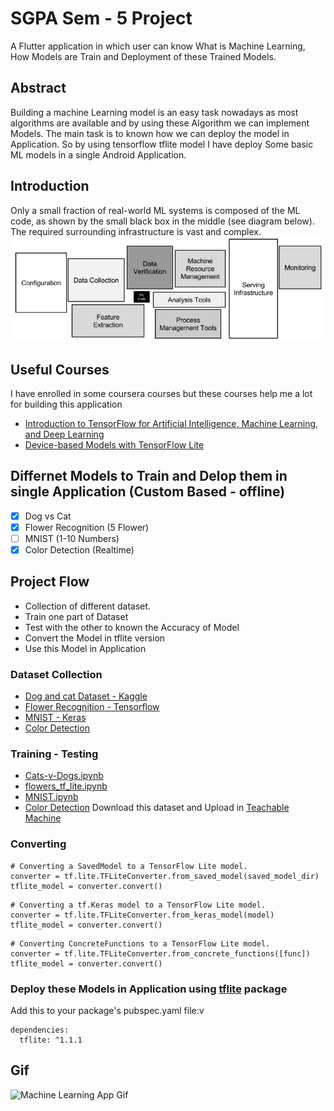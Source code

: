 # SGPA Sem - 5 Project

A Flutter application in which user can know What is Machine Learning, How Models are Train and Deployment of these Trained Models. 

## Abstract

Building a machine Learning model is an easy task nowadays as most algorithms are available and by using these Algorithm we can implement Models. 
The main task is to known how we can deploy the model in Application. So by using tensorflow tflite model I have deploy Some basic ML models in a single Android Application.

##  Introduction

Only a small fraction of real-world ML systems is composed of the ML code, as shown by the small black box in the middle (see diagram below). The required surrounding infrastructure is vast and complex.
![Machine Learning Systems](https://github.com/AdityaLalwani/Machine-Learning-App/blob/master/assets/images/ml.png "Machine Learning Systems")

## Useful Courses

I have enrolled in some coursera courses but these courses help me a lot for building this application
* [Introduction to TensorFlow for Artificial Intelligence, Machine Learning, and Deep Learning](https://www.coursera.org/learn/introduction-tensorflow)
* [Device-based Models with TensorFlow Lite](https://www.coursera.org/learn/device-based-models-tensorflow)

## Differnet Models to Train and Delop them in single Application (Custom Based - offline)

- [x] Dog vs Cat 
- [x] Flower Recognition (5 Flower)
- [ ] MNIST (1-10 Numbers) 
- [x] Color Detection (Realtime)

## Project Flow

- Collection of different dataset.
- Train one part of Dataset
- Test with the other to known the Accuracy of Model
- Convert the Model in tflite version
- Use this Model in Application

### Dataset Collection

* [Dog and cat Dataset - Kaggle](https://download.microsoft.com/download/3/E/1/3E1C3F21-ECDB-4869-8368-6DEBA77B919F/kagglecatsanddogs_3367a.zip)
* [Flower Recognition - Tensorflow](https://storage.googleapis.com/download.tensorflow.org/example_images/flower_photos.tgz)
* [MNIST - Keras](https://storage.googleapis.com/tensorflow/tf-keras-datasets/mnist.npz)
* [Color Detection](https://cvhci.anthropomatik.kit.edu/~bschauer/datasets/google-512)

### Training - Testing

- [Cats-v-Dogs.ipynb](https://colab.research.google.com/github/lmoroney/mlday-tokyo/blob/master/Lab6-Cats-v-Dogs.ipynb#scrollTo=G4cwNEH46UAI)
- [flowers_tf_lite.ipynb](https://colab.research.google.com/github/tensorflow/examples/blob/master/community/en/flowers_tf_lite.ipynb)
- [MNIST.ipynb](https://colab.research.google.com/github/tensorflow/examples/blob/master/lite/codelabs/digit_classifier/ml/step2_train_ml_model.ipynb)
- [Color Detection](https://drive.google.com/file/d/1t7KKfyrt_t8QXFvSrv4TImrkM7wl2KEN/view?usp=sharing) Download this dataset and Upload in [Teachable Machine](https://teachablemachine.withgoogle.com/train/image)

### Converting

```
# Converting a SavedModel to a TensorFlow Lite model.
converter = tf.lite.TFLiteConverter.from_saved_model(saved_model_dir)
tflite_model = converter.convert()
```
```
# Converting a tf.Keras model to a TensorFlow Lite model.
converter = tf.lite.TFLiteConverter.from_keras_model(model)
tflite_model = converter.convert()
```
```
# Converting ConcreteFunctions to a TensorFlow Lite model.
converter = tf.lite.TFLiteConverter.from_concrete_functions([func])
tflite_model = converter.convert()
```

### Deploy these Models in Application using [tflite](https://pub.dev/packages/tflite) package

Add this to your package's pubspec.yaml file:v
```
dependencies:
  tflite: ^1.1.1
```

## Gif

![Machine Learning App Gif](https://github.com/AdityaLalwani/Machine-Learning-App/raw/master/assets/images/sgpa-min.gif "Machine Learning App")
